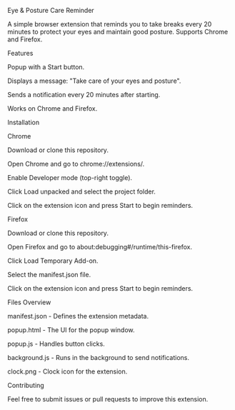 Eye & Posture Care Reminder

A simple browser extension that reminds you to take breaks every 20 minutes to protect your eyes and maintain good posture. Supports Chrome and Firefox.

Features

Popup with a Start button.

Displays a message: "Take care of your eyes and posture".

Sends a notification every 20 minutes after starting.

Works on Chrome and Firefox.

Installation

Chrome

Download or clone this repository.

Open Chrome and go to chrome://extensions/.

Enable Developer mode (top-right toggle).

Click Load unpacked and select the project folder.

Click on the extension icon and press Start to begin reminders.

Firefox

Download or clone this repository.

Open Firefox and go to about:debugging#/runtime/this-firefox.

Click Load Temporary Add-on.

Select the manifest.json file.

Click on the extension icon and press Start to begin reminders.

Files Overview

manifest.json - Defines the extension metadata.

popup.html - The UI for the popup window.

popup.js - Handles button clicks.

background.js - Runs in the background to send notifications.

clock.png - Clock icon for the extension.

Contributing

Feel free to submit issues or pull requests to improve this extension.
